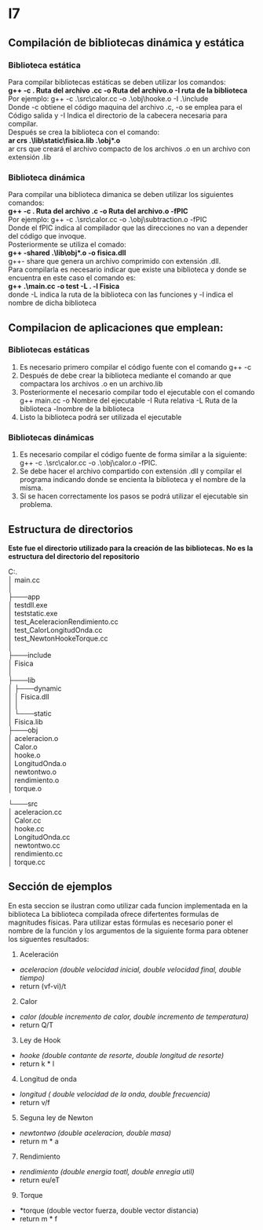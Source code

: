# I7
##  Compilación de bibliotecas dinámica y estática
### Biblioteca estática
Para compilar bibliotecas estáticas se deben utilizar los comandos:  
**g++ -c . Ruta del archivo .cc -o Ruta del archivo.o -I ruta de la biblioteca**  
Por ejemplo: g++ -c .\src\calor.cc -o .\obj\hooke.o -I .\include  
Donde -c obtiene el código maquina del archivo .c, -o se emplea para el Código salida y -I Indica el directorio de la cabecera necesaria para compilar.  
Después se crea la biblioteca con el comando:  
**ar crs .\lib\static\fisica.lib .\obj\*.o**  
ar crs que creará el archivo compacto de los archivos .o en un archivo con extensión .lib  

### Biblioteca dinámica
Para compilar una biblioteca dimanica se deben utilizar los siguientes comandos:  
**g++ -c . Ruta del archivo .c -o Ruta del archivo.o -fPIC**  
Por ejemplo: g++ -c .\src\calor.cc -o .\obj\subtraction.o -fPIC  
Donde el fPIC indica al compilador que las direcciones no van a depender del código que invoque.  
Posteriormente se utiliza el comado:  
**g++ -shared .\lib\obj\*.o -o fisica.dll**  
g++- share que genera un archivo comprimido con extensión .dll.   
Para compilarla es necesario indicar que existe una biblioteca y donde se encuentra en este caso el comando es:  
**g++ .\main.cc -o test -L . -l Fisica**   
donde -L indica la ruta de la biblioteca con las funciones y -l indica el nombre de dicha biblioteca  



## Compilacion de aplicaciones que emplean:
### Bibliotecas estáticas
1. Es necesario primero compilar el código fuente con el comando g++ -c  
2. Después de debe crear la biblioteca mediante el comando ar que compactara los archivos .o en un archivo.lib
3. Posteriormente el necesario compilar todo el ejecutable con el comando g++ main.cc -o Nombre del ejecutable -I Ruta relativa -L Ruta de la biblioteca -lnombre de la biblioteca 
4. Listo la biblioteca podrá ser utilizada el ejecutable

### Bibliotecas dinámicas
1. Es necesario compilar el código fuente de forma similar a la siguiente: g++ -c .\src\calor.cc -o .\obj\calor.o -fPIC.
2. Se debe hacer el archivo compartido con extensión .dll y compilar el programa indicando donde se encienta la biblioteca y el nombre de la misma.
3. Si se hacen correctamente los pasos se podrá utilizar el ejecutable sin problema.



## Estructura de directorios 
**Este fue el directorio utilizado para la creación de las bibliotecas. No es la estructura del directorio del repositorio**

C:.  
│   main.cc  
│  
├───app  
│       testdll.exe  
│       teststatic.exe  
│       test_AceleracionRendimiento.cc  
│       test_CalorLongitudOnda.cc  
│       test_NewtonHookeTorque.cc  
│  
├───include  
│       Fisica  
│  
├───lib  
│   ├───dynamic  
│   │       Fisica.dll  
│   │  
│   └───static  
│           Fisica.lib  
├───obj  
│       aceleracion.o  
│       Calor.o  
│       hooke.o  
│       LongitudOnda.o  
│       newtontwo.o  
│       rendimiento.o  
│       torque.o  

└───src  
│       aceleracion.cc  
│       Calor.cc  
│       hooke.cc  
│       LongitudOnda.cc  
│       newtontwo.cc  
│       rendimiento.cc  
│       torque.cc  
        
        
        
## Sección de ejemplos
En esta seccion se ilustran como utilizar cada funcion implementada en la biblioteca 
La biblioteca compilada ofrece difertentes formulas de magnitudes físicas. 
Para utilizar estas fórmulas es necesario poner el nombre de la función y los argumentos de la siguiente forma para obtener los siguentes resultados: 
1. Aceleración
  - *aceleracion (double velocidad inicial, double velocidad final, double tiempo)*
  -  return (vf-vi)/t 
2. Calor
  - *calor (double incremento de calor, double incremento de temperatura)*
  - return Q/T
3. Ley de Hook
  - *hooke (double contante de resorte, double longitud de resorte)*
  - return k * l
4. Longitud de onda 
  - *longitud ( double velocidad de la onda, double frecuencia)*
  - return v/f
5. Seguna ley de Newton
  - *newtontwo (double aceleracion, double masa)*
  - return m * a
7. Rendimiento
  - *rendimiento (double energia toatl, double enregia util)* 
  - return eu/eT
9. Torque
  - *torque (double vector fuerza, double vector distancia)
  - return m * f
  

